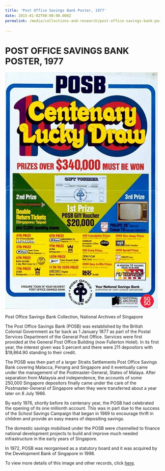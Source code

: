```yaml
---
title: 'Post Office Savings Bank Poster, 1977'
date: 2015-01-02T00:00:00.000Z
permalink: /media/collections-and-research/post-office-savings-bank-poster/

---
```



<iframe id="pxcelframe" src="//t.sharethis.com/a/t_.htm?ver=0.345.16984&amp;cid=c010#rnd=1577951683249&amp;cid=c010&amp;dmn=www.nas.gov.sg&amp;tt=t.dhj&amp;dhjLcy=56&amp;lbl=pxcel&amp;flbl=pxcel&amp;ll=d&amp;ver=0.345.16984&amp;ell=d&amp;cck=__stid&amp;pn=%2Fblogs%2Farchivistpick%2Fpost-office-savings-bank-posb%2F&amp;qs=na&amp;rdn=www.nas.gov.sg&amp;rpn=%2Fblogs%2Farchivistpick%2F2015%2F01%2F&amp;rqs=na&amp;cc=SG&amp;cont=AS&amp;ipaddr=" style="display: none;"></iframe>

# POST OFFICE SAVINGS BANK POSTER, 1977

![Post Office Savings Bank Collection, National Archives of Singapore](/images/blogs/2015-01-09-l-3.jpg)

Post Office Savings Bank Collection, National Archives of Singapore

The Post Office Savings Bank (POSB) was established by the British Colonial Government as far back as 1 January 1877 as part of the Postal Services Department of the General Post Office. Services were first provided at the General Post Office Building (now Fullerton Hotel). In its first year, the interest given was 5 percent and there were 211 depositors with $19,864.90 standing to their credit.

The POSB was then part of a larger Straits Settlements Post Office Savings Bank covering Malacca, Penang and Singapore and it eventually came under the management of the Postmaster-General, States of Malaya.  After separation from Malaysia and independence, the accounts of some 250,000 Singapore depositors finally came under the care of the Postmaster-General of Singapore when they were transferred about a year later on 8 July 1966.

By early 1976, shortly before its centenary year, the POSB had celebrated the opening of its one millionth account.  This was in part due to the success of the School Savings Campaign that began in 1969 to encourage thrift in children and provide an easy means of depositing savings.

The domestic savings mobilised under the POSB were channelled to finance national development projects to build and improve much needed infrastructure in the early years of Singapore.

In 1972, POSB was reorganised as a statutory board and it was acquired by the Development Bank of Singapore in 1998.

To view more details of this image and other records, click [here](http://www.nas.gov.sg/archivesonline/posters/record-details/304d6fa9-115c-11e3-83d5-0050568939ad).
